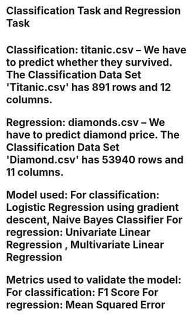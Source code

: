 
<h1>Classification Task and Regression Task<h1>

Classification: titanic.csv – We have to predict whether they survived. 
The Classification Data Set 'Titanic.csv' has 891 rows and 12 columns. 

Regression: diamonds.csv – We have to predict diamond price.
The Classification Data Set 'Diamond.csv' has 53940 rows and 11 columns. 

Model used:
For classification: Logistic Regression using gradient descent, Naive Bayes Classifier
For regression: Univariate Linear Regression , Multivariate Linear Regression

Metrics used to validate the model:
For classification: F1 Score
For regression: Mean Squared Error
